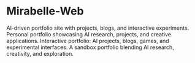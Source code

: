 # Mirabelle-Web
AI-driven portfolio site with projects, blogs, and interactive experiments.  Personal portfolio showcasing AI research, projects, and creative applications.  Interactive portfolio: AI projects, blogs, games, and experimental interfaces.  A sandbox portfolio blending AI research, creativity, and exploration.
